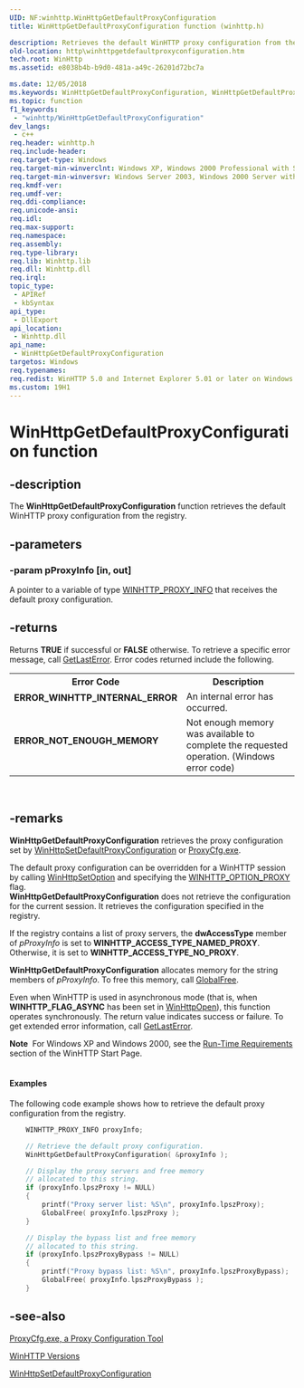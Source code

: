 ```yaml
---
UID: NF:winhttp.WinHttpGetDefaultProxyConfiguration
title: WinHttpGetDefaultProxyConfiguration function (winhttp.h)

description: Retrieves the default WinHTTP proxy configuration from the registry.
old-location: http\winhttpgetdefaultproxyconfiguration.htm
tech.root: WinHttp
ms.assetid: e8038b4b-b9d0-481a-a49c-26201d72bc7a

ms.date: 12/05/2018
ms.keywords: WinHttpGetDefaultProxyConfiguration, WinHttpGetDefaultProxyConfiguration function [WinHTTP], http.winhttpgetdefaultproxyconfiguration, winhttp.winhttpgetdefaultproxyconfiguration_function, winhttp/WinHttpGetDefaultProxyConfiguration
ms.topic: function
f1_keywords: 
 - "winhttp/WinHttpGetDefaultProxyConfiguration"
dev_langs:
 - c++
req.header: winhttp.h
req.include-header: 
req.target-type: Windows
req.target-min-winverclnt: Windows XP, Windows 2000 Professional with SP3 [desktop apps only]
req.target-min-winversvr: Windows Server 2003, Windows 2000 Server with SP3 [desktop apps only]
req.kmdf-ver: 
req.umdf-ver: 
req.ddi-compliance: 
req.unicode-ansi: 
req.idl: 
req.max-support: 
req.namespace: 
req.assembly: 
req.type-library: 
req.lib: Winhttp.lib
req.dll: Winhttp.dll
req.irql: 
topic_type:
 - APIRef
 - kbSyntax
api_type:
 - DllExport
api_location:
 - Winhttp.dll
api_name:
 - WinHttpGetDefaultProxyConfiguration
targetos: Windows
req.typenames: 
req.redist: WinHTTP 5.0 and Internet Explorer 5.01 or later on Windows XP and Windows 2000.
ms.custom: 19H1
---
```


# WinHttpGetDefaultProxyConfiguration function


## -description


The <b>WinHttpGetDefaultProxyConfiguration</b> function retrieves the default WinHTTP proxy configuration from the registry.


## -parameters




### -param pProxyInfo [in, out]

A pointer to a variable of type 
<a href="https://docs.microsoft.com/windows/win32/api/winhttp/ns-winhttp-winhttp_proxy_info">WINHTTP_PROXY_INFO</a> that receives the default proxy configuration.


## -returns



Returns <b>TRUE</b> if successful or <b>FALSE</b> otherwise. To retrieve a specific error message, call 
<a href="https://docs.microsoft.com/windows/desktop/api/errhandlingapi/nf-errhandlingapi-getlasterror">GetLastError</a>. Error codes returned include the following.

<table>
<tr>
<th>Error Code</th>
<th>Description</th>
</tr>
<tr>
<td width="40%">
<dl>
<dt><b>ERROR_WINHTTP_INTERNAL_ERROR</b></dt>
</dl>
</td>
<td width="60%">
An internal error has occurred.

</td>
</tr>
<tr>
<td width="40%">
<dl>
<dt><b>ERROR_NOT_ENOUGH_MEMORY</b></dt>
</dl>
</td>
<td width="60%">
Not enough memory was available to complete the requested operation. (Windows error code)

</td>
</tr>
</table>
 




## -remarks



<b>WinHttpGetDefaultProxyConfiguration</b> retrieves the proxy configuration set by 
<a href="https://docs.microsoft.com/windows/desktop/api/winhttp/nf-winhttp-winhttpsetdefaultproxyconfiguration">WinHttpSetDefaultProxyConfiguration</a> or 
<a href="https://docs.microsoft.com/windows/desktop/WinHttp/proxycfg-exe--a-proxy-configuration-tool">ProxyCfg.exe</a>.

The default proxy configuration can be overridden for a WinHTTP session by calling 
<a href="https://docs.microsoft.com/windows/desktop/api/winhttp/nf-winhttp-winhttpsetoption">WinHttpSetOption</a> and specifying the 
<a href="https://docs.microsoft.com/windows/desktop/WinHttp/option-flags">WINHTTP_OPTION_PROXY</a> flag.  
<b>WinHttpGetDefaultProxyConfiguration</b> does not retrieve the configuration for the current session.  It retrieves the configuration specified in the registry.

If the registry contains a list of proxy servers, the 
<b>dwAccessType</b> member of 
<i>pProxyInfo</i> is set to 
<b>WINHTTP_ACCESS_TYPE_NAMED_PROXY</b>.  Otherwise, it is set to 
<b>WINHTTP_ACCESS_TYPE_NO_PROXY</b>.

<b>WinHttpGetDefaultProxyConfiguration</b> allocates memory for the string members of 
<i>pProxyInfo</i>.  To free this memory, call <a href="https://docs.microsoft.com/windows/desktop/api/winbase/nf-winbase-globalfree">GlobalFree</a>.

Even when  WinHTTP is used in asynchronous mode (that is, when <b>WINHTTP_FLAG_ASYNC</b> has been set in <a href="https://docs.microsoft.com/windows/desktop/api/winhttp/nf-winhttp-winhttpopen">WinHttpOpen</a>), this function operates synchronously. The return value indicates success or failure.  To get extended error information, call 
<a href="https://docs.microsoft.com/windows/desktop/api/errhandlingapi/nf-errhandlingapi-getlasterror">GetLastError</a>.

<div class="alert"><b>Note</b>  For Windows XP and Windows 2000, see the <a href="https://docs.microsoft.com/windows/desktop/WinHttp/winhttp-start-page">Run-Time Requirements</a> section of the WinHTTP Start Page.</div>
<div> </div>

#### Examples

The following code example shows how to retrieve the default proxy configuration from the registry.


```cpp
    WINHTTP_PROXY_INFO proxyInfo;

    // Retrieve the default proxy configuration.
    WinHttpGetDefaultProxyConfiguration( &proxyInfo );

    // Display the proxy servers and free memory 
    // allocated to this string.
    if (proxyInfo.lpszProxy != NULL)
    {
        printf("Proxy server list: %S\n", proxyInfo.lpszProxy);
        GlobalFree( proxyInfo.lpszProxy );
    }

    // Display the bypass list and free memory 
    // allocated to this string.
    if (proxyInfo.lpszProxyBypass != NULL)
    {
        printf("Proxy bypass list: %S\n", proxyInfo.lpszProxyBypass);
        GlobalFree( proxyInfo.lpszProxyBypass );
    }

```





## -see-also




<a href="https://docs.microsoft.com/windows/desktop/WinHttp/proxycfg-exe--a-proxy-configuration-tool">ProxyCfg.exe, a Proxy Configuration Tool</a>



<a href="https://docs.microsoft.com/windows/desktop/WinHttp/winhttp-versions">WinHTTP Versions</a>



<a href="https://docs.microsoft.com/windows/desktop/api/winhttp/nf-winhttp-winhttpsetdefaultproxyconfiguration">WinHttpSetDefaultProxyConfiguration</a>
 

 


